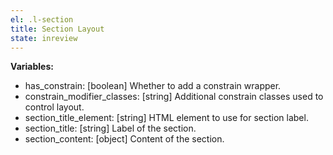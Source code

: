 ```yaml
---
el: .l-section
title: Section Layout
state: inreview
---
```


__Variables:__
* has_constrain: [boolean] Whether to add a constrain wrapper.
* constrain_modifier_classes: [string] Additional constrain classes used to
control layout.
* section_title_element: [string] HTML element to use for section label.
* section_title: [string] Label of the section.
* section_content: [object] Content of the section.
